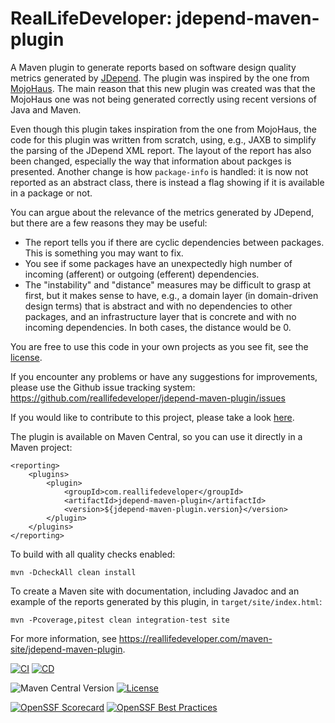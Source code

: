 RealLifeDeveloper: jdepend-maven-plugin
=======================================

A Maven plugin to generate reports based on software design quality metrics generated by
[JDepend](https://github.com/reallifedeveloper/jdepend). The plugin was inspired by the one from
[MojoHaus](https://www.mojohaus.org/jdepend-maven-plugin/). The main reason that this new plugin was created was that the MojoHaus one
was not being generated correctly using recent versions of Java and Maven.

Even though this plugin takes inspiration from the one from MojoHaus, the code for this plugin was written from scratch, using, e.g.,
JAXB to simplify the parsing of the JDepend XML report. The layout of the report has also been changed, especially the way that
information about packges is presented. Another change is how `package-info` is handled: it is now not reported as an abstract
class, there is instead a flag showing if it is available in a package or not.

You can argue about the relevance of the metrics generated by JDepend, but there are a few reasons they may be useful:
- The report tells you if there are cyclic dependencies between packages. This is something you may want to fix.
- You see if some packages have an unexpectedly high number of incoming (afferent) or outgoing (efferent) dependencies.
- The "instability" and "distance" measures may be difficult to grasp at first, but it makes sense to have, e.g., a domain layer (in
domain-driven design terms) that is abstract and with no dependencies to other packages, and an infrastructure layer that is concrete
and with no incoming dependencies. In both cases, the distance would be 0.

You are free to use this code in your own projects as you see fit, see the [license](LICENSE).

If you encounter any problems or have any suggestions for improvements, please use the Github issue tracking system:
https://github.com/reallifedeveloper/jdepend-maven-plugin/issues

If you would like to contribute to this project, please take a look [here](CONTRIBUTING.md).

The plugin is available on Maven Central, so you can use it directly in a Maven project:
```
<reporting>
    <plugins>
        <plugin>
            <groupId>com.reallifedeveloper</groupId>
            <artifactId>jdepend-maven-plugin</artifactId>
            <version>${jdepend-maven-plugin.version}</version>
        </plugin>
    </plugins>
</reporting>
```

To build with all quality checks enabled:

    mvn -DcheckAll clean install

To create a Maven site with documentation, including Javadoc and an example of the reports generated by this plugin, in
`target/site/index.html`:

    mvn -Pcoverage,pitest clean integration-test site

For more information, see <https://reallifedeveloper.com/maven-site/jdepend-maven-plugin>.


[![CI](https://github.com/reallifedeveloper/jdepend-maven-plugin/actions/workflows/main.yaml/badge.svg)](https://github.com/reallifedeveloper/jdepend-maven-plugin/actions/workflows/main.yaml)
[![CD](https://github.com/reallifedeveloper/jdepend-maven-plugin/actions/workflows/release.yaml/badge.svg)](https://github.com/reallifedeveloper/jdepend-maven-plugin/actions/workflows/release.yaml)

![Maven Central Version](https://img.shields.io/maven-central/v/com.reallifedeveloper/jdepend-maven-plugin)
[![License](https://img.shields.io/:license-mit-blue.svg)](https://badges.mit-license.org)


[![OpenSSF Scorecard](https://api.scorecard.dev/projects/github.com/reallifedeveloper/jdepend-maven-plugin/badge)](https://scorecard.dev/viewer/?uri=github.com/reallifedeveloper/jdepend-maven-plugin)
[![OpenSSF Best Practices](https://bestpractices.coreinfrastructure.org/projects/10993/badge)](https://bestpractices.coreinfrastructure.org/projects/10993)
